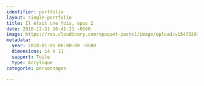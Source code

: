 ```yaml
---
identifier: portfolio
layout: single-portfolio
title: Il était une fois, opus 2
date: 2018-12-21 16:41:21 -0500
image: https://res.cloudinary.com/npaquet-pastel/image/upload/v1547329303/44263691_2187643174838251_5091960780568395776_n.jpg
metadata:
  year: 2018-01-01 00:00:00 -0500
  dimensions: 14 X 11
  support: Toile
  type: Acrylique
categorie: personnages

---
```


